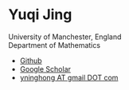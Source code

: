 <h1> <strong>Yuqi Jing</strong> 
  </h1> <p> University of Manchester, England</br> Department of Mathematics<br> </p> <nav> <ul> 
  
  <!-- <li><a href="https://drive.google.com/file/d/1mBJ14ZlqIxVOYjJxZRQlTpHOiclSnYRE/view?usp=sharing">CV</a></li> "HER CV" "SET TO BE HOLD--> 
  
  <li><a href="https://github.com/disapprehension">Github</a></li> 
  <li><a href="https://scholar.google.com/citations?user=PTYxORcAAAAJ">Google Scholar</a></li> 
  <li><a href="mailto:yninghong@gmail.com">yninghong AT gmail DOT com</a></li> 
  
  



<p> </section> 
</body> 
</html>
